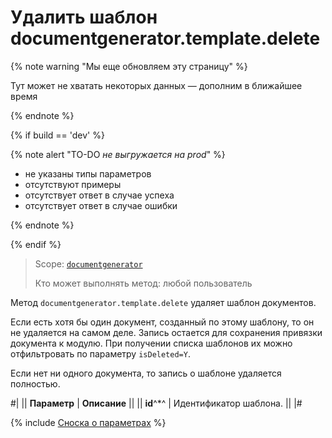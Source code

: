 # Удалить шаблон documentgenerator.template.delete

{% note warning "Мы еще обновляем эту страницу" %}

Тут может не хватать некоторых данных — дополним в ближайшее время

{% endnote %}

{% if build == 'dev' %}

{% note alert "TO-DO _не выгружается на prod_" %}

- не указаны типы параметров
- отсутствуют примеры
- отсутствует ответ в случае успеха
- отсутствует ответ в случае ошибки

{% endnote %}

{% endif %}

> Scope: [`documentgenerator`](../../scopes/permissions.md)
>
> Кто может выполнять метод: любой пользователь

Метод `documentgenerator.template.delete` удаляет шаблон документов.

Если есть хотя бы один документ, созданный по этому шаблону, то он не удаляется на самом деле. Запись остается для сохранения привязки документа к модулю. При получении списка шаблонов их можно отфильтровать по параметру `isDeleted=Y`.

Если нет ни одного документа, то запись о шаблоне удаляется полностью.

#|
|| **Параметр** | **Описание** ||
|| **id**^*^ | Идентификатор шаблона. ||
|#

{% include [Сноска о параметрах](../../../_includes/required.md) %}